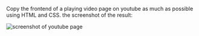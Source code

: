 Copy the frontend of a playing video page on youtube as much as possible using HTML and CSS.
the screenshot of the result:

![screenshot of youtube page](https://github.com/Fatma-Badr/Youtube-video-page-clone/assets/85190955/7ef6691b-0236-4254-a7be-f79937004c3b)
